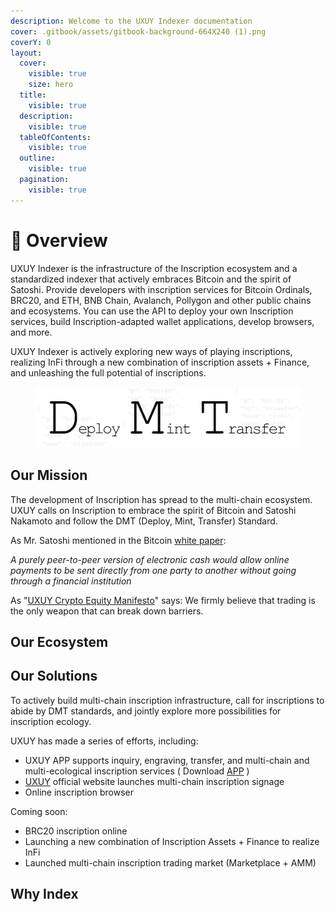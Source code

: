 ```yaml
---
description: Welcome to the UXUY Indexer documentation
cover: .gitbook/assets/gitbook-background-664X240 (1).png
coverY: 0
layout:
  cover:
    visible: true
    size: hero
  title:
    visible: true
  description:
    visible: true
  tableOfContents:
    visible: true
  outline:
    visible: true
  pagination:
    visible: true
---
```


# 🎃 Overview

UXUY Indexer is the infrastructure of the Inscription ecosystem and a standardized indexer that actively embraces Bitcoin and the spirit of  Satoshi. Provide developers with inscription services for Bitcoin Ordinals, BRC20, and ETH, BNB Chain, Avalanch, Pollygon and other public chains and ecosystems. You can use the API to deploy your own Inscription services, build Inscription-adapted wallet applications, develop browsers, and more.&#x20;

UXUY Indexer is actively exploring new ways of playing inscriptions, realizing InFi through a new combination of inscription assets + Finance, and unleashing the full potential of inscriptions.

<figure><picture><source srcset=".gitbook/assets/20240110- DMT-dark.png" media="(prefers-color-scheme: dark)"><img src=".gitbook/assets/20240110- DMT (1) (1).png" alt=""></picture><figcaption></figcaption></figure>

## Our Mission

The development of Inscription has spread to the multi-chain ecosystem. UXUY calls on Inscription to embrace the spirit of Bitcoin and Satoshi Nakamoto and follow the DMT (Deploy, Mint, Transfer) Standard.&#x20;

As Mr. Satoshi mentioned in the Bitcoin [white paper](https://bitcoin.org/bitcoin.pdf):&#x20;

_A purely peer-to-peer version of electronic cash would allow online payments to be sent directly from one party to another without going through a financial institution_&#x20;

As "[UXUY Crypto Equity Manifesto](https://blog.uxuy.com/the-uxuy-crypto-equity-manifesto-97e0d0f7b612)" says: We firmly believe that trading is the only weapon that can break down barriers.

## Our Ecosystem







## Our Solutions

To actively build multi-chain inscription infrastructure, call for inscriptions to abide by DMT standards, and jointly explore more possibilities for inscription ecology.&#x20;

UXUY has made a series of efforts, including:

* UXUY APP supports inquiry, engraving, transfer, and multi-chain and multi-ecological inscription services ( Download [APP](https://uxuy.com/download) )&#x20;
* [UXUY](https://app.gitbook.com/o/KCzJiJ2iIEs4ytcyUPyK/s/8RjG9b3T8jxq2t0OOrIz/) official website launches multi-chain inscription signage&#x20;
* Online inscription browser

Coming soon:

* BRC20 inscription online&#x20;
* Launching a new combination of Inscription Assets + Finance to realize InFi&#x20;
* Launched multi-chain inscription trading market (Marketplace + AMM)

## Why Index
